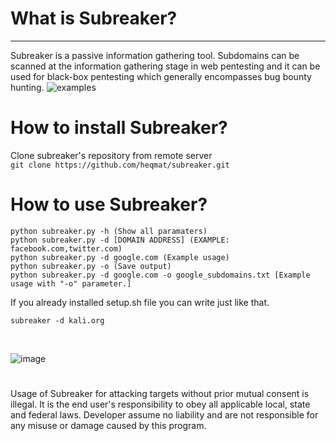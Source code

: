 # What is Subreaker?
 ------------------------------------------------------------
Subreaker is a passive information gathering tool. Subdomains can be scanned at the information gathering stage in web pentesting and it can be used for black-box pentesting which generally encompasses bug bounty hunting.
![examples](https://user-images.githubusercontent.com/64712867/83596341-14f76f80-a56d-11ea-9f30-9f74cbe7dc8c.png)
# How to install Subreaker?
Clone subreaker's repository from remote server <br>
`git clone https://github.com/heqmat/subreaker.git` 

# How to use Subreaker?
```
python subreaker.py -h (Show all paramaters)
python subreaker.py -d [DOMAIN ADDRESS] (EXAMPLE: facebook.com,twitter.com)
python subreaker.py -d google.com (Example usage)
python subreaker.py -o (Save output)
python subreaker.py -d google.com -o google_subdomains.txt [Example usage with "-o" parameter.]
```

If you already installed setup.sh file you can write just like that. 
```
subreaker -d kali.org
``` 
<br>

![image](https://user-images.githubusercontent.com/64712867/83640432-c79ef080-a5b4-11ea-9c79-056c2cf6231e.png)


# 

Usage of Subreaker for attacking targets without prior mutual consent is illegal. 
It is the end user's responsibility to obey all applicable local, state and federal laws. 
Developer assume no liability and are not responsible for any misuse or damage caused by this program.
